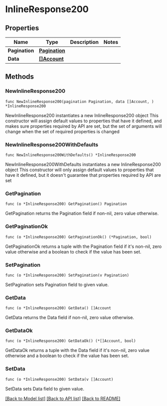 # InlineResponse200

## Properties

Name | Type | Description | Notes
------------ | ------------- | ------------- | -------------
**Pagination** | [**Pagination**](Pagination.md) |  | 
**Data** | [**[]Account**](Account.md) |  | 

## Methods

### NewInlineResponse200

`func NewInlineResponse200(pagination Pagination, data []Account, ) *InlineResponse200`

NewInlineResponse200 instantiates a new InlineResponse200 object
This constructor will assign default values to properties that have it defined,
and makes sure properties required by API are set, but the set of arguments
will change when the set of required properties is changed

### NewInlineResponse200WithDefaults

`func NewInlineResponse200WithDefaults() *InlineResponse200`

NewInlineResponse200WithDefaults instantiates a new InlineResponse200 object
This constructor will only assign default values to properties that have it defined,
but it doesn't guarantee that properties required by API are set

### GetPagination

`func (o *InlineResponse200) GetPagination() Pagination`

GetPagination returns the Pagination field if non-nil, zero value otherwise.

### GetPaginationOk

`func (o *InlineResponse200) GetPaginationOk() (*Pagination, bool)`

GetPaginationOk returns a tuple with the Pagination field if it's non-nil, zero value otherwise
and a boolean to check if the value has been set.

### SetPagination

`func (o *InlineResponse200) SetPagination(v Pagination)`

SetPagination sets Pagination field to given value.


### GetData

`func (o *InlineResponse200) GetData() []Account`

GetData returns the Data field if non-nil, zero value otherwise.

### GetDataOk

`func (o *InlineResponse200) GetDataOk() (*[]Account, bool)`

GetDataOk returns a tuple with the Data field if it's non-nil, zero value otherwise
and a boolean to check if the value has been set.

### SetData

`func (o *InlineResponse200) SetData(v []Account)`

SetData sets Data field to given value.



[[Back to Model list]](../README.md#documentation-for-models) [[Back to API list]](../README.md#documentation-for-api-endpoints) [[Back to README]](../README.md)


